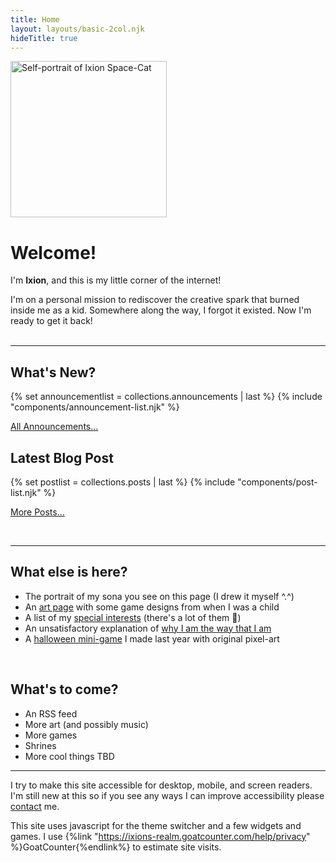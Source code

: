 ```yaml
---
title: Home
layout: layouts/basic-2col.njk
hideTitle: true
---
```


<img src="/images/art/ixion-portrait-500.jpg" alt="Self-portrait of Ixion Space-Cat" width=250px class="float-right border-image">

# Welcome!

I'm **Ixion**, and this is my little corner of the internet!

I'm on a personal mission to rediscover the creative spark that burned inside me as a kid. Somewhere along the way, I forgot it existed. Now I'm ready to get it back!
<br>
<br>

---

## What's New?

{% set announcementlist = collections.announcements | last %}
{% include "components/announcement-list.njk" %}

[All Announcements...](/announcements/)

## Latest Blog Post

{% set postlist = collections.posts | last %}
{% include "components/post-list.njk" %}

[More Posts...](/blog/)

<br>

---

## What else is here?

- The portrait of my sona you see on this page (I drew it myself ^.^)
- An [art page](/art/) with some game designs from when I was a child
- A list of my [special interests](/interests/) (there's a lot of them 🤯)
- An unsatisfactory explanation of [why I am the way that I am](/about/)
- A [halloween mini-game](/events/2024/halloween/) I made last year with original pixel-art
<div class="inline-image-row">
  <img src="/images/share/ghost.gif" alt="">
  <img src="/images/share/pumpkin1.png" alt="">
  <img src="/images/share/zombie.gif" alt="">
  <img src="/images/share/skeleton.gif" alt="">
</div>

## What's to come?

- An RSS feed
- More art (and possibly music)
- More games
- Shrines
- More cool things TBD

---

I try to make this site accessible for desktop, mobile, and screen readers. I'm still new at this so if you see any ways I can improve accessibility please [contact](/contact/) me.

This site uses javascript for the theme switcher and a few widgets and games. I use {%link "https://ixions-realm.goatcounter.com/help/privacy" %}GoatCounter{%endlink%} to estimate site visits.
